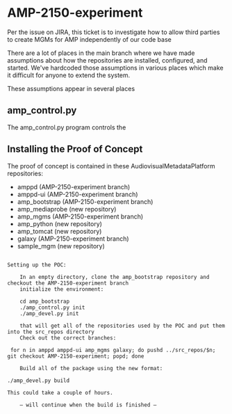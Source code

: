 # AMP-2150-experiment

Per the issue on JIRA, this ticket is to investigate how to allow 
third parties to create MGMs for AMP independently of our code base

There are a lot of places in the main branch where we have made assumptions
about how the repositories are installed, configured, and started.  We've 
hardcoded those assumptions in various places which make it difficult
for anyone to extend the system.

These assumptions appear in several places

## amp_control.py
The amp_control.py program controls the 





## Installing the Proof of Concept

The proof of concept is contained in these AudiovisualMetadataPlatform repositories:

* amppd (AMP-2150-experiment branch)
* amppd-ui (AMP-2150-experiment branch)
* amp_bootstrap (AMP-2150-experiment branch)
* amp_mediaprobe (new repository)
* amp_mgms (AMP-2150-experiment branch)
* amp_python (new repository)
* amp_tomcat (new repository)
* galaxy (AMP-2150-experiment branch)
* sample_mgm (new repository)
```

Setting up the POC:

    In an empty directory, clone the amp_bootstrap repository and checkout the AMP-2150-experiment branch
    initialize the environment: 

    cd amp_bootstrap
    ./amp_control.py init
    ./amp_devel.py init 

    that will get all of the repositories used by the POC and put them into the src_repos directory
    Check out the correct branches:

 for n in amppd amppd-ui amp_mgms galaxy; do pushd ../src_repos/$n; git checkout AMP-2150-experiment; popd; done

    Build all of the package using the new format:

./amp_devel.py build 

This could take a couple of hours.

    — will continue when the build is finished —



